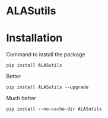 # ALASutils


# Installation

Command to install the package

```pip install ALASutils```

Better

```pip install ALASutils --upgrade```

Much better

```pip install --no-cache-dir ALASutils```



